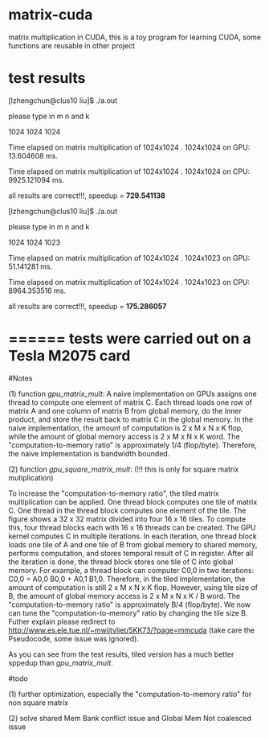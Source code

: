 # matrix-cuda
matrix multiplication in CUDA, this is a toy program for learning CUDA, some functions are reusable in other project


# test results
[lzhengchun@clus10 liu]$ ./a.out 

please type in m n and k

1024 1024 1024

Time elapsed on matrix multiplication of 1024x1024 . 1024x1024 on GPU: 13.604608 ms.

Time elapsed on matrix multiplication of 1024x1024 . 1024x1024 on CPU: 9925.121094 ms.

all results are correct!!!, speedup = **729.541138**

[lzhengchun@clus10 liu]$ ./a.out 

please type in m n and k

1024 1024 1023

Time elapsed on matrix multiplication of 1024x1024 . 1024x1023 on GPU: 51.141281 ms.

Time elapsed on matrix multiplication of 1024x1024 . 1024x1023 on CPU: 8964.353516 ms.

all results are correct!!!, speedup = **175.286057**

======
tests were carried out on a Tesla M2075 card
======

#Notes

(1) function *gpu_matrix_mult*: A naive implementation on GPUs assigns one thread to compute one element of matrix C. Each thread loads one row of matrix A and one column of matrix B from global memory, do the inner product, and store the result back to matrix C in the global memory. In the naive implementation, the amount of computation is 2 x M x N x K flop, while the amount of global memory access is 2 x M x N x K word. The "computation-to-memory ratio" is approximately 1/4 (flop/byte). Therefore, the naive implementation is bandwidth bounded.

(2) function *gpu_square_matrix_mult*: (!!! this is only for square matrix mutiplication)

To increase the "computation-to-memory ratio", the tiled matrix multiplication can be applied. One thread block computes one tile of matrix C. One thread in the thread block computes one element of the tile. The figure shows a 32 x 32 matrix divided into four 16 x 16 tiles. To compute this, four thread blocks each with 16 x 16 threads can be created. The GPU kernel computes C in multiple iterations. In each iteration, one thread block loads one tile of A and one tile of B from global memory to shared memory, performs computation, and stores temporal result of C in register. After all the iteration is done, the thread block stores one tile of C into global memory. For example, a thread block can computer C0,0 in two iterations: C0,0 = A0,0 B0,0 + A0,1 B1,0. Therefore, in the tiled implementation, the amount of computation is still 2 x M x N x K flop. However, using tile size of B, the amount of global memory access is 2 x M x N x K / B word. The "computation-to-memory ratio" is approximately B/4 (flop/byte). We now can tune the "computation-to-memory" ratio by changing the tile size B. Futher explain please redirect to http://www.es.ele.tue.nl/~mwijtvliet/5KK73/?page=mmcuda (take care the Pseudocode, some issue was ignored).

As you can see from the test results, tiled version has a much better sppedup than *gpu_matrix_mult*. 

#todo

(1) further optimization, especially the "computation-to-memory ratio" for non square matrix

(2) solve shared Mem Bank conflict issue and Global Mem Not coalesced issue



